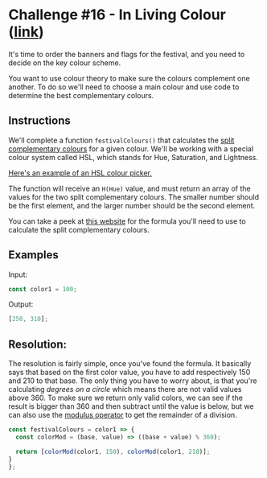 # Challenge #16 - In Living Colour ([link](https://coding-challenge.lighthouselabs.ca/challenge/16))

It's time to order the banners and flags for the festival, and you need to decide on the key colour scheme.

You want to use colour theory to make sure the colours complement one another. To do so we'll need to choose a main colour and use code to determine the best complementary colours.

## Instructions

We'll complete a function `festivalColours()` that calculates the [split complementary colours](https://www.w3schools.com/colors/colors_compound.asp) for a given colour. We'll be working with a special colour system called HSL, which stands for Hue, Saturation, and Lightness.

[Here's an example of an HSL colour picker.](http://hslpicker.com/)

The function will receive an `H(Hue)` value, and must return an array of the values for the two split complementary colours. The smaller number should be the first element, and the larger number should be the second element.

You can take a peek at [this website](https://www.ethangardner.com/articles/2009/03/15/a-math-based-approach-to-color-theory-using-hue-saturation-and-brightness-hsb/#split-complementary) for the formula you'll need to use to calculate the split complementary colours.

## Examples

Input:

```js
const color1 = 100;
```

Output:

```js
[250, 310];
```

## Resolution:

The resolution is fairly simple, once you've found the formula. It basically says that based on the first color value, you have to add respectively 150 and 210 to that base. The only thing you have to worry about, is that you're calculating _degrees on a circle_ which means there are not valid values above 360. To make sure we return only valid colors, we can see if the result is bigger than 360 and then subtract until the value is below, but we can also use the [modulus operator](https://www.w3schools.com/js/js_arithmetic.asp) to get the remainder of a division.

```js
const festivalColours = color1 => {
  const colorMod = (base, value) => ((base + value) % 360);

  return [colorMod(color1, 150), colorMod(color1, 210)];
}
};
```
